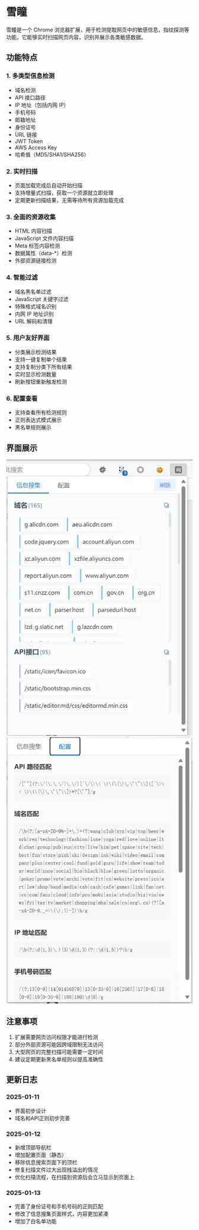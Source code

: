 # 雪瞳

雪瞳是一个 Chrome 浏览器扩展，用于检测提取网页中的敏感信息，指纹探测等功能。它能够实时扫描网页内容，识别并展示各类敏感数据。

## 功能特点

### 1. 多类型信息检测
- 域名检测
- API 接口路径
- IP 地址（包括内网 IP）
- 手机号码
- 邮箱地址
- 身份证号
- URL 链接
- JWT Token
- AWS Access Key
- 哈希值（MD5/SHA1/SHA256）

### 2. 实时扫描
- 页面加载完成后自动开始扫描
- 支持增量式扫描，获取一个资源就立即处理
- 定期更新扫描结果，无需等待所有资源加载完成

### 3. 全面的资源收集
- HTML 内容扫描
- JavaScript 文件内容扫描
- Meta 标签内容检测
- 数据属性（data-*）检测
- 外部资源链接检测

### 4. 智能过滤
- 域名黑名单过滤
- JavaScript 关键字过滤
- 特殊格式域名识别
- 内网 IP 地址识别
- URL 解码和清理

### 5. 用户友好界面
- 分类展示检测结果
- 支持一键复制单个结果
- 支持复制分类下所有结果
- 实时显示检测数量
- 刷新按钮重新触发检测

### 6. 配置查看
- 支持查看所有检测规则
- 正则表达式模式展示
- 黑名单规则展示

## 界面展示
![信息收集界面](info.png)
![配置界面](config.png)
## 注意事项

1. 扩展需要网页访问权限才能进行检测
2. 部分外部资源可能因跨域限制无法访问
3. 大型网页的完整扫描可能需要一定时间
4. 建议定期更新黑名单规则以提高准确性

## 更新日志

### 2025-01-11
- 界面初步设计
- 域名和API正则初步完善
### 2025-01-12
- 新增顶部导航栏
- 增加配置页面（静态）
- 移除信息搜索页面下的顶栏
- 修复扫描文件过大出现栈溢出的情况
- 优化扫描流程，在扫描到资源后会立马显示到页面上
### 2025-01-13
- 完善了身份证号和手机号码的正则匹配
- 修改了信息搜集页面样式，内容更加紧凑
- 增加了白名单功能
